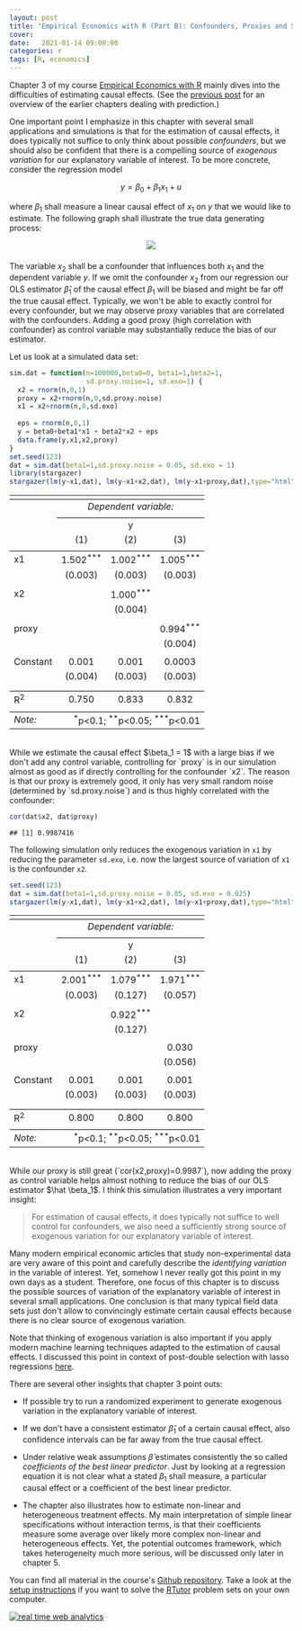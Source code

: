 ```yaml
---
layout: post
title: "Empirical Economics with R (Part B): Confounders, Proxies and Sources of Exogenous Variations"
cover: 
date:   2021-01-14 09:00:00
categories: r
tags: [R, economics]
---
```


Chapter 3 of my course [Empirical Economics with R](https://github.com/skranz/empecon) mainly dives into the difficulties of estimating causal effects. (See the [previous post](http://skranz.github.io/r/2021/01/09/EmpEconA.html) for an overview of the earlier chapters dealing with prediction.)

One important point I emphasize in this chapter with several small applications and simulations is that for the estimation of causal effects, it does typically not suffice to only think about possible *confounders*, but we should also be confident that there is a compelling source of *exogenous variation* for our explanatory variable of interest. To be more concrete, consider the regression model

$$y = \beta_0 + \beta_1 x_1 + u$$

where $\beta_1$ shall measure a linear causal effect of $x_1$ on $y$ that we would like to estimate. The following graph shall illustrate the true data generating process:

<center>
<a href="ejd.econ.mathematik.uni-ulm.de"><img src="http://skranz.github.io/images/empecon/proxy_sim.svg" style="max-width: 100%; margin-bottom: 0.5em;"></a>
</center>

The variable $x_2$ shall be a confounder that influences both $x_1$ and the dependent variable $y$. If we omit the confounder $x_2$ from our regression our OLS estimator $\hat \beta_1$ of the causal effect $\beta_1$ will be biased and might be far off the true causal effect. Typically, we won't be able to exactly control for every confounder, but we may observe proxy variables that are correlated with the confounders. Adding a good proxy (high correlation with confounder) as control variable may substantially reduce the bias of our estimator.  

Let us look at a simulated data set:

```r
sim.dat = function(n=100000,beta0=0, beta1=1,beta2=1,
                   sd.proxy.noise=1, sd.exo=1) {
  x2 = rnorm(n,0,1)
  proxy = x2+rnorm(n,0,sd.proxy.noise)
  x1 = x2+rnorm(n,0,sd.exo)
  
  eps = rnorm(n,0,1)
  y = beta0+beta1*x1 + beta2*x2 + eps
  data.frame(y,x1,x2,proxy)
}
set.seed(123)
dat = sim.dat(beta1=1,sd.proxy.noise = 0.05, sd.exo = 1)
library(stargazer)
stargazer(lm(y~x1,dat), lm(y~x1+x2,dat), lm(y~x1+proxy,dat),type="html", keep.stat = c("rsq"))
```


<table style="text-align:center"><tr><td colspan="4" style="border-bottom: 1px solid black"></td></tr><tr><td style="text-align:left"></td><td colspan="3"><em>Dependent variable:</em></td></tr>
<tr><td></td><td colspan="3" style="border-bottom: 1px solid black"></td></tr>
<tr><td style="text-align:left"></td><td colspan="3">y</td></tr>
<tr><td style="text-align:left"></td><td>(1)</td><td>(2)</td><td>(3)</td></tr>
<tr><td colspan="4" style="border-bottom: 1px solid black"></td></tr><tr><td style="text-align:left">x1</td><td>1.502<sup>***</sup></td><td>1.002<sup>***</sup></td><td>1.005<sup>***</sup></td></tr>
<tr><td style="text-align:left"></td><td>(0.003)</td><td>(0.003)</td><td>(0.003)</td></tr>
<tr><td style="text-align:left"></td><td></td><td></td><td></td></tr>
<tr><td style="text-align:left">x2</td><td></td><td>1.000<sup>***</sup></td><td></td></tr>
<tr><td style="text-align:left"></td><td></td><td>(0.004)</td><td></td></tr>
<tr><td style="text-align:left"></td><td></td><td></td><td></td></tr>
<tr><td style="text-align:left">proxy</td><td></td><td></td><td>0.994<sup>***</sup></td></tr>
<tr><td style="text-align:left"></td><td></td><td></td><td>(0.004)</td></tr>
<tr><td style="text-align:left"></td><td></td><td></td><td></td></tr>
<tr><td style="text-align:left">Constant</td><td>0.001</td><td>0.001</td><td>0.0003</td></tr>
<tr><td style="text-align:left"></td><td>(0.004)</td><td>(0.003)</td><td>(0.003)</td></tr>
<tr><td style="text-align:left"></td><td></td><td></td><td></td></tr>
<tr><td colspan="4" style="border-bottom: 1px solid black"></td></tr><tr><td style="text-align:left">R<sup>2</sup></td><td>0.750</td><td>0.833</td><td>0.832</td></tr>
<tr><td colspan="4" style="border-bottom: 1px solid black"></td></tr><tr><td style="text-align:left"><em>Note:</em></td><td colspan="3" style="text-align:right"><sup>*</sup>p<0.1; <sup>**</sup>p<0.05; <sup>***</sup>p<0.01</td></tr>
</table>

<br>
While we estimate the causal effect $\beta_1 = 1$ with a large bias if we don't add any control variable, controlling for `proxy` is in our simulation almost as good as if directly controlling for the confounder `x2`. The reason is that our proxy is extremely good, it only has very small random noise (determined by `sd.proxy.noise`) and is thus highly correlated with the confounder: 


```r
cor(dat$x2, dat$proxy)
```

```
## [1] 0.9987416
```

The following simulation only reduces the exogenous variation in `x1` by reducing the parameter `sd.exo`, i.e. now the largest source of variation of `x1` is the confounder `x2`.


```r
set.seed(123)
dat = sim.dat(beta1=1,sd.proxy.noise = 0.05, sd.exo = 0.025)
stargazer(lm(y~x1,dat), lm(y~x1+x2,dat), lm(y~x1+proxy,dat),type="html",keep.stat = c("rsq"))
```


<table style="text-align:center"><tr><td colspan="4" style="border-bottom: 1px solid black"></td></tr><tr><td style="text-align:left"></td><td colspan="3"><em>Dependent variable:</em></td></tr>
<tr><td></td><td colspan="3" style="border-bottom: 1px solid black"></td></tr>
<tr><td style="text-align:left"></td><td colspan="3">y</td></tr>
<tr><td style="text-align:left"></td><td>(1)</td><td>(2)</td><td>(3)</td></tr>
<tr><td colspan="4" style="border-bottom: 1px solid black"></td></tr><tr><td style="text-align:left">x1</td><td>2.001<sup>***</sup></td><td>1.079<sup>***</sup></td><td>1.971<sup>***</sup></td></tr>
<tr><td style="text-align:left"></td><td>(0.003)</td><td>(0.127)</td><td>(0.057)</td></tr>
<tr><td style="text-align:left"></td><td></td><td></td><td></td></tr>
<tr><td style="text-align:left">x2</td><td></td><td>0.922<sup>***</sup></td><td></td></tr>
<tr><td style="text-align:left"></td><td></td><td>(0.127)</td><td></td></tr>
<tr><td style="text-align:left"></td><td></td><td></td><td></td></tr>
<tr><td style="text-align:left">proxy</td><td></td><td></td><td>0.030</td></tr>
<tr><td style="text-align:left"></td><td></td><td></td><td>(0.056)</td></tr>
<tr><td style="text-align:left"></td><td></td><td></td><td></td></tr>
<tr><td style="text-align:left">Constant</td><td>0.001</td><td>0.001</td><td>0.001</td></tr>
<tr><td style="text-align:left"></td><td>(0.003)</td><td>(0.003)</td><td>(0.003)</td></tr>
<tr><td style="text-align:left"></td><td></td><td></td><td></td></tr>
<tr><td colspan="4" style="border-bottom: 1px solid black"></td></tr><tr><td style="text-align:left">R<sup>2</sup></td><td>0.800</td><td>0.800</td><td>0.800</td></tr>
<tr><td colspan="4" style="border-bottom: 1px solid black"></td></tr><tr><td style="text-align:left"><em>Note:</em></td><td colspan="3" style="text-align:right"><sup>*</sup>p<0.1; <sup>**</sup>p<0.05; <sup>***</sup>p<0.01</td></tr>
</table>

<br>
While our proxy is still great (`cor(x2,proxy)=0.9987`), now adding the proxy as control variable helps almost nothing to reduce the bias of our OLS estimator $\hat \beta_1$. I think this simulation illustrates a very important insight:

> For estimation of causal effects, it does typically not suffice to well control for confounders, we also need a sufficiently strong source of exogenous variation for our explanatory variable of interest.

Many modern empirical economic articles that study non-experimental data are very aware of this point and carefully describe the *identifying variation* in the variable of interest. Yet, somehow I never really got this point in my own days as a student. Therefore, one focus of this chapter is to discuss the possible sources of variation of the explanatory variable of interest in several small applications. One conclusion is that many typical field data sets just don't allow to convincingly estimate certain causal effects because there is no clear source of exogenous variation.

Note that thinking of exogenous variation is also important if you apply modern machine learning techniques adapted to the estimation of causal effects. I discussed this point in context of post-double selection with lasso regressions [here](https://skranz.github.io//r/2020/09/14/LassoCausality.html).

There are several other insights that chapter 3 point outs:

- If possible try to run a randomized experiment to generate exogenous variation in the explanatory variable of interest.

- If we don't have a consistent estimator $\hat \beta_1$ of a certain causal effect, also confidence intervals can be far away from the true causal effect.

- Under relative weak assumptions $\hat \beta$  estimates consistently the so called *coefficients of the best linear predictor*. Just by looking at a regression equation it is not clear what a stated $\beta_1$ shall measure, a particular causal effect or a coefficient of the best linear predictor. 

- The chapter also illustrates how to estimate non-linear and heterogeneous treatment effects. My main interpretation of simple linear specifications without interaction terms, is that their coefficients measure some average over likely more complex non-linear and heterogeneous effects. Yet, the potential outcomes framework, which takes heterogeneity much more serious, will be discussed only later in chapter 5. 

You can find all material in the course's [Github repository](https://github.com/skranz/empecon). Take a look at the [setup instructions](https://htmlpreview.github.io/?https://github.com/skranz/empecon/blob/main/setup/setup.html) if you want to solve the [RTutor](https://github.com/skranz/RTutor) problem sets on your own computer.


<script type="text/javascript">
var sc_project=12455234; 
var sc_invisible=1; 
var sc_security="36f1b76e"; 
var sc_client_storage="disabled"; 
</script>
<script type="text/javascript"
src="https://www.statcounter.com/counter/counter.js"
async></script>
<noscript><div class="statcounter"><a title="real time web
analytics" href="https://statcounter.com/"
target="_blank"><img class="statcounter"
src="https://c.statcounter.com/12455234/0/36f1b76e/1/"
alt="real time web analytics"></a></div></noscript>



